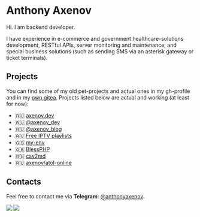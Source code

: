 # Anthony Axenov

Hi. 
I am backend developer.

I have experience in e-commerce and government healthcare-solutions development, RESTful APIs, server monitoring and maintenance, and special business solutions (such as sending SMS via an asterisk gateway or ticket terminals).

## Projects

You can find some of my old pet-projects and actual ones in my gh-profile and in my [own gitea](http://git.axenov.dev/explore/repos).
Projects listed below are actual and working (at least for now):

* 🇷🇺 [axenov.dev](https://axenov.dev)
* 🇷🇺 [@axenov_dev](https://t.me/axenov_dev)
* 🇷🇺 [@axenov_blog](https://t.me/axenov_blog)
* 🇷🇺 [Free IPTV playlists](https://iptv.axenov.dev)
* 🇬🇧 [my-env](https://github.com/anthonyaxenov/my-env)
* 🇬🇧 [BlessPHP](https://github.com/anthonyaxenov/blessphp)
* 🇬🇧 [csv2md](https://github.com/anthonyaxenov/csv2md)
* 🇷🇺 [axenov/atol-online](https://packagist.org/packages/axenov/atol-online)

## Contacts

Feel free to contact me via **Telegram**: [@anthonyaxenov](https://t.me/anthonyaxenov).

<img align="left" src="https://github-readme-stats.vercel.app/api/top-langs/?username=anthonyaxenov&layout=compact&hide_border=true&langs_count=8&theme=dark" />

<img align="left" src="https://github-readme-stats.vercel.app/api?username=anthonyaxenov&layout=compact&show_icons=true&hide_border=true&theme=dark" />
